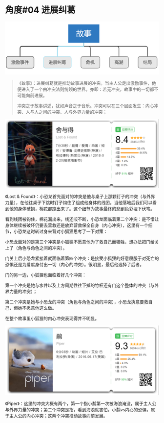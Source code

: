 # 角度\#04 进展纠葛

![](../.gitbook/assets/image%20%2824%29.png)

> 《故事》：进展纠葛就是推动故事进展的冲突。当主人公走出激励事件，他便进入了一个由冲突法则统领的世界。亦即：若无冲突，故事中的一切都不可能向前进展。
>
> 冲突之于故事讲述，犹如声音之于音乐。冲突可以在三个层面发生：内心冲突、人与人之间的冲突、人与外界力量的冲突；

![](../.gitbook/assets/image%20%2823%29.png)

《Lost & Found》：小恐龙首先面对的冲突是他与桌子上那颗钉子的冲突（与外界力量），在他往桌子下跳时钉子钩住了组成他身体的线团。当他落地后我们可以看到他的身体破损，棉花都跑出来了。这个细节为故事最终的悲剧色彩埋下伏笔。

看到线团被钩住，棉花漏出来，线还咬不断，小恐龙面临着第二个冲突：是不惜让身体继续被破坏仍要去营救还是放弃营救保全自身（内心冲突），这里有一个细节，小恐龙这时转过身来背对小狐狸思考了一下对策：

小恐龙面对的是第三个冲突是小狐狸不愿意他为了救自己而牺牲，想办法把门给关上了（角色与角色之间的冲突）。

门关上后小恐龙紧接着就面临着第四个冲突：是接受小狐狸的好意屈服于对死亡的恐惧还是为爱献身付出一切（内心的冲突）。很明显，最后他选择了后者。

门的另一边，小狐狸也面临着好几个冲突：

第一个冲突是她与水井以及上方周期性往下掉的竹杆还有门这个整体的冲突（与外界力量的冲突）；

第二个冲突是她与小恐龙的冲突（角色与角色之间的冲突），小恐龙执意要救自己，但她不愿意他这么做。

在整个故事里小狐狸的内心冲突表现得并不明显。

![](../.gitbook/assets/image%20%2869%29.png)

《Piper》：这里的冲突大概有两个，第一个指小鹬第一次被海浪淹没，属于主人公与外界力量的冲突；第二个冲突是指，看到海浪就害怕，小鹬vs内心的恐惧，属于主人公的内心冲突；这两个冲突推动故事向前发展。

